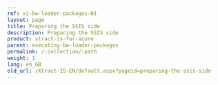```yaml
---
ref: xi-bw-loader-packages-01
layout: page
title: Preparing the SSIS side
description: Preparing the SSIS side
product: xtract-is-for-azure
parent: executing-bw-loader-packages
permalink: /:collection/:path
weight: 1
lang: en_GB
old_url: /Xtract-IS-EN/default.aspx?pageid=preparing-the-ssis-side
---
```

